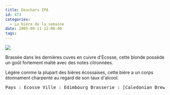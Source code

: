 ```yaml
---
title: Deuchars IPA
id: 473
categories:
  - La bière de la semaine
date: 2005-09-11 12:00:00
tags:
---
```


![](/images/biere_de_la_semaine/deuchars_ipa.jpg)

Brassée dans les dernières cuves en cuivre d'Ecosse, cette blonde possède un goût fortement malté avec des notes citronnées.

Légère comme la plupart des bières écossaises, cette bière a un corps étonnament charpenté au regard de son taux d'alcool.
 <pre>Pays : Ecosse Ville : Edimbourg Brasserie : [Caledonian Brewing Compagy Ltd.](http://www.caledonian-brewery.co.uk/) Type : Ale/IPA Taux d'alcool : 4,4% Fermentation : Haute</pre>